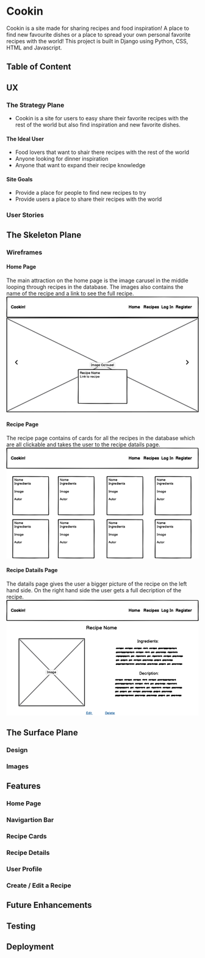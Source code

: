 # Cookin
Cookin is a site made for sharing recipes and food inspiration!
A place to find new favourite dishes or a place to spread your own personal favorite recipes with the world!
This project is built in Django using Python, CSS, HTML and Javascript.

## Table of Content

## UX
### The Strategy Plane
<ul>
<li>Cookin is a site for users to easy share their favorite recipes with the rest of the world but also find inspiration and new favorite dishes. </li>
</ul>

#### The Ideal User
<ul>
<li>Food lovers that want to shair there recipes with the rest of the world</li>
<li>Anyone looking for dinner inspiration</li>
<li>Anyone that want to expand their recipe knowledge</li>
</ul>

#### Site Goals
<ul>
<li>Provide a place for people to find new recipes to try</li>
<li>Provide users a place to share their recipes with the world</li>
</ul>

### User Stories



## The Skeleton Plane
### Wireframes

#### Home Page
The main attraction on the home page is the image carusel in the middle looping through recipes in the database.
The images also contains the name of the recipe and a link to see the full recipe.
![Alt text](<Cookin Home Page.png>)

#### Recipe Page
The recipe page contains of cards for all the recipes in the database which are all clickable and takes the user to the recipe datails page.
![Alt text](<Cookin Recipe Page.png>)

#### Recipe Datails Page
The datails page gives the user a bigger picture of the recipe on the left hand side.
On the right hand side the user gets a full decription of the recipe.
![Alt text](<Cookin Recipe Details.png>)

## The Surface Plane
### Design

### Images

## Features
### Home Page

### Navigartion Bar

### Recipe Cards

### Recipe Details

### User Profile

### Create / Edit a Recipe

## Future Enhancements

## Testing

## Deployment